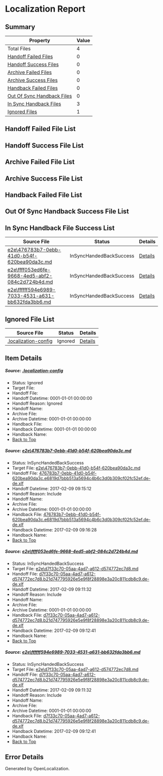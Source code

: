 # <a name='report-top'></a> Localization Report

## Summary
 Property | Value 
 -------- | ----- 
 Total Files | 4
[ Handoff Failed Files ](#handoff-failed-list)| 0
[ Handoff Success Files ](#handoff-success-list)| 0
[ Archive Failed Files ](#archive-failed-list)| 0
[ Archive Success Files ](#archive-success-list)| 0
[ Handback Failed Files ](#handback-failed-list)| 0
[ Out Of Sync Handback Files ](#outofsync-handback-success-list)| 0
[ In Sync Handback Files ](#insync-handback-success-list)| 3
[ Ignored Files ](#ignored-list)| 1

## <a name='handoff-failed-list'></a> Handoff Failed File List

## <a name='handoff-success-list'></a> Handoff Success File List

## <a name='archive-failed-list'></a> Archive Failed File List

## <a name='archive-success-list'></a> Archive Success File List

## <a name='handback-failed-list'></a> Handback Failed File List

## <a name='outofsync-handback-success-list'></a> Out Of Sync Handback Success File List

## <a name='insync-handback-success-list'></a> In Sync Handback File Success List
 Source File | Status | Details 
 ----------- | ------ | ------- 
 [e2e\476783b7-0ebb-41d0-b54f-620bea90da3c.md](https://github.com/OpenLocalizationTestOrg/ol-test0/blob/d17a660739cf0e078a150b5d62f00841286e4047/e2e/476783b7-0ebb-41d0-b54f-620bea90da3c.md) | InSyncHandedBackSuccess | [Details](#9579d9fdbd7dc0feff1d5663a730ab16685788e81)
 [e2e\ffff053ed6fe-9668-4ed5-abf2-084c2d724b4d.md](https://github.com/OpenLocalizationTestOrg/ol-test0/blob/a4809efed355996ddfcd5d6f40332391cc9e7478/e2e/ffff053ed6fe-9668-4ed5-abf2-084c2d724b4d.md) | InSyncHandedBackSuccess | [Details](#682b3b73371900df335278ad91b372047cbc8a5e2)
 [e2e\ffffff594e6989-7033-4531-a631-bb632fda3bb6.md](https://github.com/OpenLocalizationTestOrg/ol-test0/blob/d17a660739cf0e078a150b5d62f00841286e4047/e2e/ffffff594e6989-7033-4531-a631-bb632fda3bb6.md) | InSyncHandedBackSuccess | [Details](#682b3b73371900df335278ad91b372047cbc8a5e3)

## <a name='ignored-list'></a> Ignored File List
 Source File | Status | Details 
 ----------- | ------ | ------- 
 [.localization-config](https://github.com/OpenLocalizationTestOrg/ol-test0/blob/d17a660739cf0e078a150b5d62f00841286e4047/.localization-config) | Ignored | [Details](#cb0632cf59c1387fc1742bfb9fa3c47f87e2e5c90)

## Item Details
##### <a name='cb0632cf59c1387fc1742bfb9fa3c47f87e2e5c90'></a> Source: [.localization-config](https://github.com/OpenLocalizationTestOrg/ol-test0/blob/d17a660739cf0e078a150b5d62f00841286e4047/.localization-config)
* Status: Ignored
* Target File: 
* Handoff File: 
* Handoff Datetime: 0001-01-01 00:00:00
* Handoff Reason: Ignored
* Handoff Name: 
* Archive File: 
* Archive Datetime: 0001-01-01 00:00:00
* Handback File: 
* Handback Datetime: 0001-01-01 00:00:00
* Handback Name: 
* [Back to Top](#report-top)

##### <a name='9579d9fdbd7dc0feff1d5663a730ab16685788e81'></a> Source: [e2e\476783b7-0ebb-41d0-b54f-620bea90da3c.md](https://github.com/OpenLocalizationTestOrg/ol-test0/blob/d17a660739cf0e078a150b5d62f00841286e4047/e2e/476783b7-0ebb-41d0-b54f-620bea90da3c.md)
* Status: InSyncHandedBackSuccess
* Target File: [e2e\476783b7-0ebb-41d0-b54f-620bea90da3c.md](https://github.com/OpenLocalizationTestOrg/ol-test0-dede/blob/d81c525974d4fe2feb345e87d2cf115988bdd64a/e2e/476783b7-0ebb-41d0-b54f-620bea90da3c.md)
* Handoff File: [476783b7-0ebb-41d0-b54f-620bea90da3c.e6819d7bbb513a5694c4b6c3d0b309cf02fc52ef.de-de.xlf](https://github.com/OpenLocalizationTestOrg/ol-test0-handoff/blob/bc9147bbbc82c85a934168c082e846e18f043488/ol-handoff/OpenLocalizationTestOrg/ol-test0-dede/shujia/ht/476783b7-0ebb-41d0-b54f-620bea90da3c.e6819d7bbb513a5694c4b6c3d0b309cf02fc52ef.de-de.xlf)
* Handoff Datetime: 2017-02-09 09:15:12
* Handoff Reason: Include
* Handoff Name: 
* Archive File: 
* Archive Datetime: 0001-01-01 00:00:00
* Handback File: [476783b7-0ebb-41d0-b54f-620bea90da3c.e6819d7bbb513a5694c4b6c3d0b309cf02fc52ef.de-de.xlf](https://github.com/OpenLocalizationTestOrg/ol-test0-handback/blob/83a1b88a137757b98bc7ea21f629c218f04d05d7/ol-handback/OpenLocalizationTestOrg/ol-test0-dede/shujia/ht/476783b7-0ebb-41d0-b54f-620bea90da3c.e6819d7bbb513a5694c4b6c3d0b309cf02fc52ef.de-de.xlf)
* Handback Datetime: 2017-02-09 09:16:28
* Handback Name: 
* [Back to Top](#report-top)

##### <a name='682b3b73371900df335278ad91b372047cbc8a5e2'></a> Source: [e2e\ffff053ed6fe-9668-4ed5-abf2-084c2d724b4d.md](https://github.com/OpenLocalizationTestOrg/ol-test0/blob/a4809efed355996ddfcd5d6f40332391cc9e7478/e2e/ffff053ed6fe-9668-4ed5-abf2-084c2d724b4d.md)
* Status: InSyncHandedBackSuccess
* Target File: [e2e\d7f33c70-05aa-4ad7-a612-d574772ec7d8.md](https://github.com/OpenLocalizationTestOrg/ol-test0-dede/blob/a8ab88bd97a3acb01cd1e081344d46a4b3b10a08/e2e/d7f33c70-05aa-4ad7-a612-d574772ec7d8.md)
* Handoff File: [d7f33c70-05aa-4ad7-a612-d574772ec7d8.b21d747795926e5e9f8f28898e3a20c811cdb8c9.de-de.xlf](https://github.com/OpenLocalizationTestOrg/ol-test0-handoff/blob/f04a1a8afe8de0b37eef9504e46430d987de97d3/ol-handoff/OpenLocalizationTestOrg/ol-test0-dede/shujia/ht/d7f33c70-05aa-4ad7-a612-d574772ec7d8.b21d747795926e5e9f8f28898e3a20c811cdb8c9.de-de.xlf)
* Handoff Datetime: 2017-02-09 09:11:32
* Handoff Reason: Include
* Handoff Name: 
* Archive File: 
* Archive Datetime: 0001-01-01 00:00:00
* Handback File: [d7f33c70-05aa-4ad7-a612-d574772ec7d8.b21d747795926e5e9f8f28898e3a20c811cdb8c9.de-de.xlf](https://github.com/OpenLocalizationTestOrg/ol-test0-handback/blob/538200455cb08976780d60f252f16f133bd2a072/ol-handback/OpenLocalizationTestOrg/ol-test0-dede/shujia/ht/d7f33c70-05aa-4ad7-a612-d574772ec7d8.b21d747795926e5e9f8f28898e3a20c811cdb8c9.de-de.xlf)
* Handback Datetime: 2017-02-09 09:12:41
* Handback Name: 
* [Back to Top](#report-top)

##### <a name='682b3b73371900df335278ad91b372047cbc8a5e3'></a> Source: [e2e\ffffff594e6989-7033-4531-a631-bb632fda3bb6.md](https://github.com/OpenLocalizationTestOrg/ol-test0/blob/d17a660739cf0e078a150b5d62f00841286e4047/e2e/ffffff594e6989-7033-4531-a631-bb632fda3bb6.md)
* Status: InSyncHandedBackSuccess
* Target File: [e2e\d7f33c70-05aa-4ad7-a612-d574772ec7d8.md](https://github.com/OpenLocalizationTestOrg/ol-test0-dede/blob/a8ab88bd97a3acb01cd1e081344d46a4b3b10a08/e2e/d7f33c70-05aa-4ad7-a612-d574772ec7d8.md)
* Handoff File: [d7f33c70-05aa-4ad7-a612-d574772ec7d8.b21d747795926e5e9f8f28898e3a20c811cdb8c9.de-de.xlf](https://github.com/OpenLocalizationTestOrg/ol-test0-handoff/blob/f04a1a8afe8de0b37eef9504e46430d987de97d3/ol-handoff/OpenLocalizationTestOrg/ol-test0-dede/shujia/ht/d7f33c70-05aa-4ad7-a612-d574772ec7d8.b21d747795926e5e9f8f28898e3a20c811cdb8c9.de-de.xlf)
* Handoff Datetime: 2017-02-09 09:11:32
* Handoff Reason: Include
* Handoff Name: 
* Archive File: 
* Archive Datetime: 0001-01-01 00:00:00
* Handback File: [d7f33c70-05aa-4ad7-a612-d574772ec7d8.b21d747795926e5e9f8f28898e3a20c811cdb8c9.de-de.xlf](https://github.com/OpenLocalizationTestOrg/ol-test0-handback/blob/538200455cb08976780d60f252f16f133bd2a072/ol-handback/OpenLocalizationTestOrg/ol-test0-dede/shujia/ht/d7f33c70-05aa-4ad7-a612-d574772ec7d8.b21d747795926e5e9f8f28898e3a20c811cdb8c9.de-de.xlf)
* Handback Datetime: 2017-02-09 09:12:41
* Handback Name: 
* [Back to Top](#report-top)


## Error Details

Generated by OpenLocalization.
